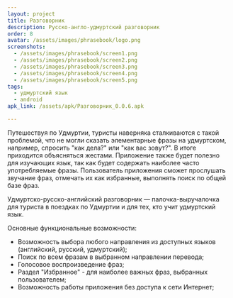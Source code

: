 ```yaml
---
layout: project
title: Разговорник
description: Русско-англо-удмуртский разговорник
order: 8
avatar: /assets/images/phrasebook/logo.png
screenshots:
  - /assets/images/phrasebook/screen1.png
  - /assets/images/phrasebook/screen2.png
  - /assets/images/phrasebook/screen3.png
  - /assets/images/phrasebook/screen4.png
  - /assets/images/phrasebook/screen5.png
tags:
  - удмуртский язык
  - android
apk_link: /assets/apk/Pазговорник_0.0.6.apk

---
```


Путешествуя по Удмуртии, туристы наверняка сталкиваются с такой проблемой, что не могли сказать элементарные фразы на удмуртском, например, спросить "как дела?" или "как вас зовут?". В итоге приходится объясняться жестами. Приложение также будет полезно для изучающих язык, так как будет содержать наиболее часто употребляемые фразы. Пользователь приложения сможет прослушать звучание фраз, отмечать их как избранные, выполнять поиск по общей базе фраз.

Удмуртско-русско-английский разговорник — палочка-выручалочка для туриста в поездках по Удмуртии и для тех, кто учит удмуртский язык. 

Основные функциональные возможности:

- Возможность выбора любого направления из доступных языков (английский, русский, удмуртский);
- Поиск по всем фразам в выбранном направлении перевода;
- Голосовое воспроизведение фраз;
- Раздел "Избранное" - для наиболее важных фраз, выбранных пользователем;
- Возможность работы приложения без доступа к сети Интернет;